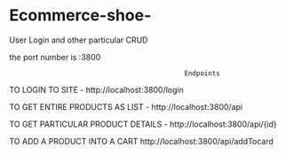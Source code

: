 # Ecommerce-shoe-
User Login and other particular CRUD
  
the port number is :3800

                                                Endpoints

TO LOGIN TO SITE         -                    http://localhost:3800/login

TO GET ENTIRE PRODUCTS AS LIST  -             http://localhost:3800/api

TO GET PARTICULAR PRODUCT DETAILS -           http://localhost:3800/api/{id}

TO  ADD A PRODUCT INTO A CART                 http://localhost:3800/api/addTocard

